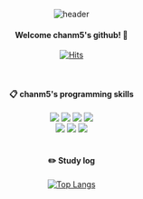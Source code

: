 <div align="center"> 
  
![header](https://capsule-render.vercel.app/api?type=cylinder&color=000000&height=150&section=header&text=chanm5's&fontColor=ffffff&fontSize=70&animation=fadeIn&fontAlignY=55)

#### Welcome chanm5's github! :wave:
[![Hits](https://hits.seeyoufarm.com/api/count/incr/badge.svg?url=https%3A%2F%2Fgithub.com/opopqkr%2Fgjbae1212%2Fhit-counter)](https://github.com/opopqkr)     
             
<br/>

####  :clipboard: chanm5's programming skills
<img src="https://img.shields.io/badge/JAVA-007396?style=for-the-badge&logo=Java&logoColor=white">
<img src="https://img.shields.io/badge/Spring-6DB33F?style=for-the-badge&logo=Spring&logoColor=white">
<img src="https://img.shields.io/badge/MySQL-4479A1?style=for-the-badge&logo=MySQL&logoColor=white">
<img src="https://img.shields.io/badge/Oracle-F80000?style=for-the-badge&logo=Oracle&logoColor=white">
</br>
<img src="https://img.shields.io/badge/github-181717?style=for-the-badge&logo=github&logoColor=white">
<img src="https://img.shields.io/badge/Eclipse-2C2255?style=for-the-badge&logo=Eclipse%20IDE&logoColor=white">
<img src="https://img.shields.io/badge/VSCode-007ACC?style=for-the-badge&logo=VisualStudioCode&logoColor=white"> 
<br/>
<br/>

#### :pencil2: Study log

[![Top Langs](https://github-readme-stats.vercel.app/api/top-langs/?username=opopqkr&layout=compact)](https://github.com/anuraghazra/github-readme-stats)
               
</div>
